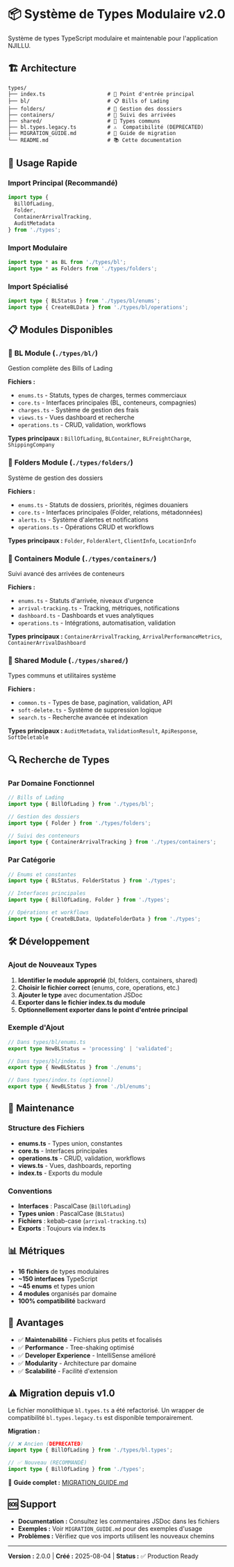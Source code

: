 # 📦 Système de Types Modulaire v2.0

Système de types TypeScript modulaire et maintenable pour l'application NJILLU.

## 🏗️ Architecture

```
types/
├── index.ts                    # 🎯 Point d'entrée principal
├── bl/                         # 📋 Bills of Lading
├── folders/                    # 📁 Gestion des dossiers
├── containers/                 # 🚢 Suivi des arrivées
├── shared/                     # 🔧 Types communs
├── bl.types.legacy.ts          # ⚠️  Compatibilité (DEPRECATED)
├── MIGRATION_GUIDE.md          # 📖 Guide de migration
└── README.md                   # 📚 Cette documentation
```

## 🚀 Usage Rapide

### Import Principal (Recommandé)
```typescript
import type {
  BillOfLading,
  Folder, 
  ContainerArrivalTracking,
  AuditMetadata
} from './types';
```

### Import Modulaire
```typescript
import type * as BL from './types/bl';
import type * as Folders from './types/folders';
```

### Import Spécialisé
```typescript
import type { BLStatus } from './types/bl/enums';
import type { CreateBLData } from './types/bl/operations';
```

## 📋 Modules Disponibles

### 🔷 **BL Module** (`./types/bl/`)
Gestion complète des Bills of Lading

**Fichiers :**
- `enums.ts` - Statuts, types de charges, termes commerciaux
- `core.ts` - Interfaces principales (BL, conteneurs, compagnies)
- `charges.ts` - Système de gestion des frais
- `views.ts` - Vues dashboard et recherche
- `operations.ts` - CRUD, validation, workflows

**Types principaux :** `BillOfLading`, `BLContainer`, `BLFreightCharge`, `ShippingCompany`

### 🔷 **Folders Module** (`./types/folders/`)
Système de gestion des dossiers

**Fichiers :**
- `enums.ts` - Statuts de dossiers, priorités, régimes douaniers
- `core.ts` - Interfaces principales (Folder, relations, métadonnées)
- `alerts.ts` - Système d'alertes et notifications
- `operations.ts` - Opérations CRUD et workflows

**Types principaux :** `Folder`, `FolderAlert`, `ClientInfo`, `LocationInfo`

### 🔷 **Containers Module** (`./types/containers/`)
Suivi avancé des arrivées de conteneurs

**Fichiers :**
- `enums.ts` - Statuts d'arrivée, niveaux d'urgence
- `arrival-tracking.ts` - Tracking, métriques, notifications
- `dashboard.ts` - Dashboards et vues analytiques
- `operations.ts` - Intégrations, automatisation, validation

**Types principaux :** `ContainerArrivalTracking`, `ArrivalPerformanceMetrics`, `ContainerArrivalDashboard`

### 🔷 **Shared Module** (`./types/shared/`)
Types communs et utilitaires système

**Fichiers :**
- `common.ts` - Types de base, pagination, validation, API
- `soft-delete.ts` - Système de suppression logique
- `search.ts` - Recherche avancée et indexation

**Types principaux :** `AuditMetadata`, `ValidationResult`, `ApiResponse`, `SoftDeletable`

## 🔍 Recherche de Types

### Par Domaine Fonctionnel
```typescript
// Bills of Lading
import type { BillOfLading } from './types/bl';

// Gestion des dossiers  
import type { Folder } from './types/folders';

// Suivi des conteneurs
import type { ContainerArrivalTracking } from './types/containers';
```

### Par Catégorie
```typescript
// Enums et constantes
import type { BLStatus, FolderStatus } from './types';

// Interfaces principales
import type { BillOfLading, Folder } from './types';

// Opérations et workflows
import type { CreateBLData, UpdateFolderData } from './types';
```

## 🛠️ Développement

### Ajout de Nouveaux Types

1. **Identifier le module approprié** (bl, folders, containers, shared)
2. **Choisir le fichier correct** (enums, core, operations, etc.)
3. **Ajouter le type** avec documentation JSDoc
4. **Exporter dans le fichier index.ts du module**
5. **Optionnellement exporter dans le point d'entrée principal**

### Exemple d'Ajout
```typescript
// Dans types/bl/enums.ts
export type NewBLStatus = 'processing' | 'validated';

// Dans types/bl/index.ts
export type { NewBLStatus } from './enums';

// Dans types/index.ts (optionnel)
export type { NewBLStatus } from './bl/enums';
```

## 🔧 Maintenance

### Structure des Fichiers
- **enums.ts** - Types union, constantes
- **core.ts** - Interfaces principales
- **operations.ts** - CRUD, validation, workflows
- **views.ts** - Vues, dashboards, reporting
- **index.ts** - Exports du module

### Conventions
- **Interfaces** : PascalCase (`BillOfLading`)
- **Types union** : PascalCase (`BLStatus`)
- **Fichiers** : kebab-case (`arrival-tracking.ts`)
- **Exports** : Toujours via index.ts

## 📊 Métriques

- **16 fichiers** de types modulaires
- **~150 interfaces** TypeScript
- **~45 enums** et types union
- **4 modules** organisés par domaine
- **100% compatibilité** backward

## 🎯 Avantages

- ✅ **Maintenabilité** - Fichiers plus petits et focalisés
- ✅ **Performance** - Tree-shaking optimisé
- ✅ **Developer Experience** - IntelliSense amélioré
- ✅ **Modularity** - Architecture par domaine
- ✅ **Scalabilité** - Facilité d'extension

## ⚠️ Migration depuis v1.0

Le fichier monolithique `bl.types.ts` a été refactorisé. Un wrapper de compatibilité `bl.types.legacy.ts` est disponible temporairement.

**Migration :**
```typescript
// ❌ Ancien (DEPRECATED)
import type { BillOfLading } from './types/bl.types';

// ✅ Nouveau (RECOMMANDÉ)  
import type { BillOfLading } from './types';
```

📖 **Guide complet :** [MIGRATION_GUIDE.md](./MIGRATION_GUIDE.md)

## 🆘 Support

- **Documentation :** Consultez les commentaires JSDoc dans les fichiers
- **Exemples :** Voir `MIGRATION_GUIDE.md` pour des exemples d'usage
- **Problèmes :** Vérifiez que vos imports utilisent les nouveaux chemins

---

**Version :** 2.0.0 | **Créé :** 2025-08-04 | **Status :** ✅ Production Ready